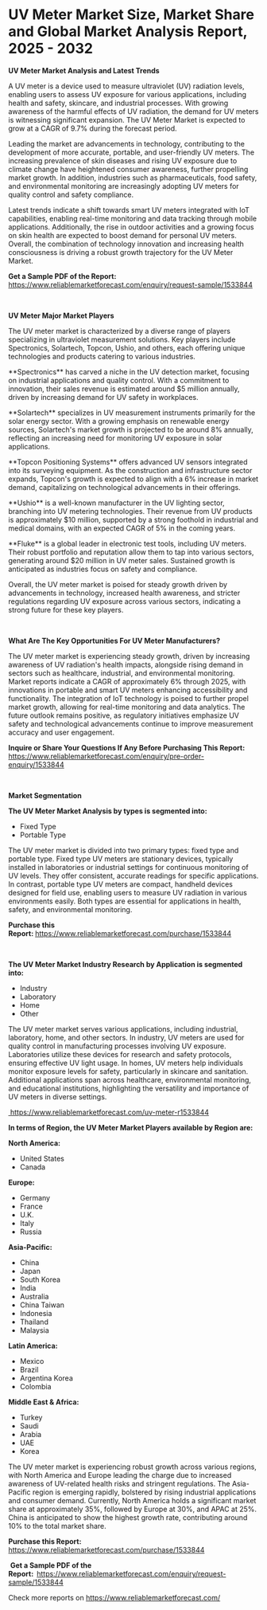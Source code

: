 <p><h1>UV Meter Market Size, Market Share and Global Market Analysis Report, 2025 - 2032</h1></p><p><strong>UV Meter Market Analysis and Latest Trends</strong></p>
<p><p>A UV meter is a device used to measure ultraviolet (UV) radiation levels, enabling users to assess UV exposure for various applications, including health and safety, skincare, and industrial processes. With growing awareness of the harmful effects of UV radiation, the demand for UV meters is witnessing significant expansion. The UV Meter Market is expected to grow at a CAGR of 9.7% during the forecast period.</p><p>Leading the market are advancements in technology, contributing to the development of more accurate, portable, and user-friendly UV meters. The increasing prevalence of skin diseases and rising UV exposure due to climate change have heightened consumer awareness, further propelling market growth. In addition, industries such as pharmaceuticals, food safety, and environmental monitoring are increasingly adopting UV meters for quality control and safety compliance.</p><p>Latest trends indicate a shift towards smart UV meters integrated with IoT capabilities, enabling real-time monitoring and data tracking through mobile applications. Additionally, the rise in outdoor activities and a growing focus on skin health are expected to boost demand for personal UV meters. Overall, the combination of technology innovation and increasing health consciousness is driving a robust growth trajectory for the UV Meter Market.</p></p>
<p><strong>Get a Sample PDF of the Report:&nbsp;</strong> <a href="https://www.reliablemarketforecast.com/enquiry/request-sample/1533844?utm_campaign=2320&utm_medium=2&utm_source=Github&utm_content=ia&utm_term=08042025&utm_id=uv-meter">https://www.reliablemarketforecast.com/enquiry/request-sample/1533844</a></p>
<p>&nbsp;</p>
<p><strong>UV Meter Major Market Players</strong></p>
<p><p>The UV meter market is characterized by a diverse range of players specializing in ultraviolet measurement solutions. Key players include Spectronics, Solartech, Topcon, Ushio, and others, each offering unique technologies and products catering to various industries.</p><p>**Spectronics** has carved a niche in the UV detection market, focusing on industrial applications and quality control. With a commitment to innovation, their sales revenue is estimated around $5 million annually, driven by increasing demand for UV safety in workplaces.</p><p>**Solartech** specializes in UV measurement instruments primarily for the solar energy sector. With a growing emphasis on renewable energy sources, Solartech's market growth is projected to be around 8% annually, reflecting an increasing need for monitoring UV exposure in solar applications.</p><p>**Topcon Positioning Systems** offers advanced UV sensors integrated into its surveying equipment. As the construction and infrastructure sector expands, Topcon's growth is expected to align with a 6% increase in market demand, capitalizing on technological advancements in their offerings.</p><p>**Ushio** is a well-known manufacturer in the UV lighting sector, branching into UV metering technologies. Their revenue from UV products is approximately $10 million, supported by a strong foothold in industrial and medical domains, with an expected CAGR of 5% in the coming years.</p><p>**Fluke** is a global leader in electronic test tools, including UV meters. Their robust portfolio and reputation allow them to tap into various sectors, generating around $20 million in UV meter sales. Sustained growth is anticipated as industries focus on safety and compliance.</p><p>Overall, the UV meter market is poised for steady growth driven by advancements in technology, increased health awareness, and stricter regulations regarding UV exposure across various sectors, indicating a strong future for these key players.</p></p>
<p>&nbsp;</p>
<p><strong>What Are The Key Opportunities For UV Meter Manufacturers?</strong></p>
<p><p>The UV meter market is experiencing steady growth, driven by increasing awareness of UV radiation's health impacts, alongside rising demand in sectors such as healthcare, industrial, and environmental monitoring. Market reports indicate a CAGR of approximately 6% through 2025, with innovations in portable and smart UV meters enhancing accessibility and functionality. The integration of IoT technology is poised to further propel market growth, allowing for real-time monitoring and data analytics. The future outlook remains positive, as regulatory initiatives emphasize UV safety and technological advancements continue to improve measurement accuracy and user engagement.</p></p>
<p><strong>Inquire or Share Your Questions If Any Before Purchasing This Report:</strong> <a href="https://www.reliablemarketforecast.com/enquiry/pre-order-enquiry/1533844?utm_campaign=2320&utm_medium=2&utm_source=Github&utm_content=ia&utm_term=08042025&utm_id=uv-meter">https://www.reliablemarketforecast.com/enquiry/pre-order-enquiry/1533844</a></p>
<p>&nbsp;</p>
<p><strong>Market Segmentation</strong></p>
<p><strong>The UV Meter Market Analysis by types is segmented into:</strong></p>
<p><ul><li>Fixed Type</li><li>Portable Type</li></ul></p>
<p><p>The UV meter market is divided into two primary types: fixed type and portable type. Fixed type UV meters are stationary devices, typically installed in laboratories or industrial settings for continuous monitoring of UV levels. They offer consistent, accurate readings for specific applications. In contrast, portable type UV meters are compact, handheld devices designed for field use, enabling users to measure UV radiation in various environments easily. Both types are essential for applications in health, safety, and environmental monitoring.</p></p>
<p><strong>Purchase this Report:&nbsp;</strong><a href="https://www.reliablemarketforecast.com/purchase/1533844?utm_campaign=2320&utm_medium=2&utm_source=Github&utm_content=ia&utm_term=08042025&utm_id=uv-meter">https://www.reliablemarketforecast.com/purchase/1533844</a></p>
<p>&nbsp;</p>
<p><strong>The UV Meter Market Industry Research by Application is segmented into:</strong></p>
<p><ul><li>Industry</li><li>Laboratory</li><li>Home</li><li>Other</li></ul></p>
<p><p>The UV meter market serves various applications, including industrial, laboratory, home, and other sectors. In industry, UV meters are used for quality control in manufacturing processes involving UV exposure. Laboratories utilize these devices for research and safety protocols, ensuring effective UV light usage. In homes, UV meters help individuals monitor exposure levels for safety, particularly in skincare and sanitation. Additional applications span across healthcare, environmental monitoring, and educational institutions, highlighting the versatility and importance of UV meters in diverse settings.</p></p>
<p><a href="https://www.reliablemarketforecast.com/uv-meter-r1533844?utm_campaign=2320&utm_medium=2&utm_source=Github&utm_content=ia&utm_term=08042025&utm_id=uv-meter">&nbsp;https://www.reliablemarketforecast.com/uv-meter-r1533844</a></p>
<p><strong>In terms of Region, the UV Meter Market Players available by Region are:</strong></p>
<p>
    <p> <strong> North America: </strong>
        <ul>
            <li>United States</li>
            <li>Canada</li>
        </ul>
        </p> 
    <p> <strong> Europe: </strong>
        <ul>
            <li>Germany</li>
            <li>France</li>
            <li>U.K.</li>
            <li>Italy</li>
            <li>Russia</li>
        </ul>
        </p> 
    <p> <strong> Asia-Pacific: </strong>
        <ul>
            <li>China</li>
            <li>Japan</li>
            <li>South Korea</li>
            <li>India</li>
            <li>Australia</li>
            <li>China Taiwan</li>
            <li>Indonesia</li>
            <li>Thailand</li>
            <li>Malaysia</li>
        </ul>
        </p> 
    <p> <strong> Latin America: </strong>
        <ul>
            <li>Mexico</li>
            <li>Brazil</li>
            <li>Argentina Korea</li>
            <li>Colombia</li>
        </ul>
        </p> 
    <p> <strong> Middle East & Africa: </strong>
        <ul>
            <li>Turkey</li>
            <li>Saudi</li>
            <li>Arabia</li>
            <li>UAE</li>
            <li>Korea</li>
        </ul>
    </p>
    </p>
<p><p>The UV meter market is experiencing robust growth across various regions, with North America and Europe leading the charge due to increased awareness of UV-related health risks and stringent regulations. The Asia-Pacific region is emerging rapidly, bolstered by rising industrial applications and consumer demand. Currently, North America holds a significant market share at approximately 35%, followed by Europe at 30%, and APAC at 25%. China is anticipated to show the highest growth rate, contributing around 10% to the total market share.</p></p>
<p><strong>Purchase this Report: </strong><a href="https://www.reliablemarketforecast.com/purchase/1533844?utm_campaign=2320&utm_medium=2&utm_source=Github&utm_content=ia&utm_term=08042025&utm_id=uv-meter">https://www.reliablemarketforecast.com/purchase/1533844</a></p>
<p>&nbsp;<strong>Get a Sample PDF of the Report:&nbsp;&nbsp;</strong><a href="https://www.reliablemarketforecast.com/enquiry/request-sample/1533844?utm_campaign=2320&utm_medium=2&utm_source=Github&utm_content=ia&utm_term=08042025&utm_id=uv-meter">https://www.reliablemarketforecast.com/enquiry/request-sample/1533844</a></p>
<p><strong></strong></p>
<p>Check more reports on <a href="https://www.reliablemarketforecast.com/?utm_campaign=2320&utm_medium=2&utm_source=Github&utm_content=ia&utm_term=08042025&utm_id=uv-meter">https://www.reliablemarketforecast.com/</a></p>